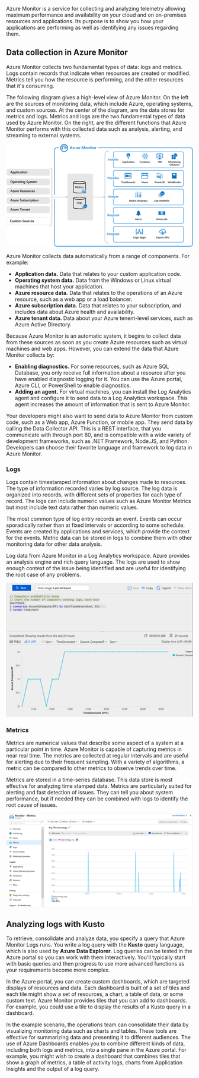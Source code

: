 Azure Monitor is a service for collecting and analyzing telemetry allowing maximum performance and availability on your cloud and on on-premises resources and applications. Its purpose is to show you how your applications are performing as well as identifying any issues regarding them.

## Data collection in Azure Monitor

Azure Monitor collects two fundamental types of data: logs and metrics. Logs contain records that indicate when resources are created or modified. Metrics tell you how the resource is performing, and the other resources that it's consuming.

The following diagram gives a high-level view of Azure Monitor. On the left are the sources of monitoring data, which include Azure, operating systems, and custom sources. At the center of the diagram, are the data stores for metrics and logs. Metrics and logs are the two fundamental types of data used by Azure Monitor. On the right, are the different functions that Azure Monitor performs with this collected data such as analysis, alerting, and streaming to external systems.

![Azure Monitor architecture.](../media/2-azure-monitor.png)

Azure Monitor collects data automatically from a range of components. For example:

- **Application data.** Data that relates to your custom application code. 
- **Operating system data.** Data from the Windows or Linux virtual machines that host your application.
- **Azure resource data.** Data that relates to the operations of an Azure resource, such as a web app or a load balancer.
- **Azure subscription data.** Data that relates to your subscription, and includes data about Azure health and availability.
- **Azure tenant data.** Data about your Azure tenent-level services, such as Azure Active Directory.

Because Azure Monitor is an automatic system, it begins to collect data from these sources as soon as you create Azure resources such as virtual machines and web apps. However, you can extend the data that Azure Monitor collects by:

- **Enabling diagnostics.** For some resources, such as Azure SQL Database, you only receive full information about a resource after you have enabled diagnostic logging for it. You can use the Azure portal, Azure CLI, or PowerShell to enable diagnostics.
- **Adding an agent.** For virtual machines, you can install the Log Analytics agent and configure it to send data to a Log Analytics workspace. This agent increases the amount of information that is sent to Azure Monitor.

Your developers might also want to send data to Azure Monitor from custom code, such as a Web app, Azure Function, or mobile app. They send data by calling the Data Collector API. This is a REST interface, that you communicate with through port 80, and is compatible with a wide variety of development frameworks, such as .NET Framework, Node.JS, and Python. Developers can choose their favorite language and framework to log data in Azure Monitor.

### Logs

Logs contain timestamped information about changes made to resources. The type of information recorded varies by log source. The log data is organized into records, with different sets of properties for each type of record. The logs can include numeric values such as Azure Monitor Metrics but most include text data rather than numeric values.

The most common type of log entry records an event. Events can occur sporadically rather than at fixed intervals or according to some schedule. Events are created by applications and services, which provide the context for the events. Metric data can be stored in logs to combine them with other monitoring data for other data analysis.

Log data from Azure Monitor in a Log Analytics workspace. Azure provides an analysis engine and rich query language. The logs are used to show enough context of the issue being identified and are useful for identifying the root case of any problems.

![An example query against Azure logs](../media/2-azure-logs-query-example.png)

### Metrics

Metrics are numerical values that describe some aspect of a system at a particular point in time. Azure Monitor is capable of capturing metrics in near real time. The metrics are collected at regular intervals and are useful for alerting due to their frequent sampling. With a variety of algorithms, a metric can be compared to other metrics to observe trends over time.

Metrics are stored in a time-series database. This data store is most effective for analyzing time stamped data. Metrics are particularly suited for alerting and fast detection of issues. They can tell you about system performance, but if needed they can be combined with logs to identify the root cause of issues.

![An example chart in Azure Metrics](../media/2-azure-monitor-metrics.png)

## Analyzing logs with Kusto

To retrieve, consolidate and analyze data, you specify a query that Azure Monitor Logs runs. You write a log query with the **Kusto** query language, which is also used by **Azure Data Explorer**. Log queries can be tested in the Azure portal so you can work with them interactively. You'll typically start with basic queries and then progress to use more advanced functions as your requirements become more complex.

In the Azure portal, you can create custom dashboards, which are targeted displays of resources and data. Each dashboard is built of a set of tiles and each tile might show a set of resources, a chart, a table of data, or some custom text. Azure Monitor provides tiles that you can add to dashboards. For example, you could use a tile to display the results of a Kusto query in a dashboard.

In the example scenario, the operations team can consolidate their data by visualizing monitoring data such as charts and tables. These tools are effective for summarizing data and presenting it to different audiences. The use of Azure Dashboards enables you to combine different kinds of data, including both logs and metrics, into a single pane in the Azure portal. For example, you might wish to create a dashboard that combines tiles that show a graph of metrics, a table of activity logs, charts from Application Insights and the output of a log query.
